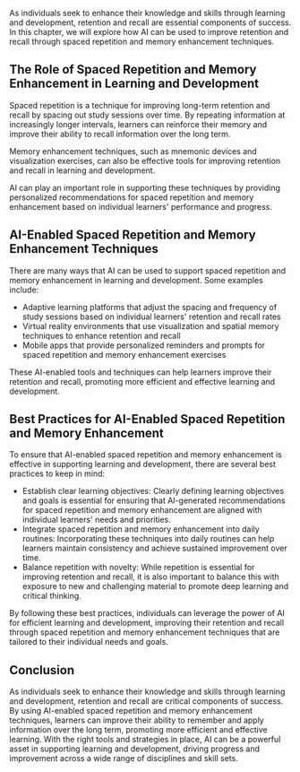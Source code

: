 

As individuals seek to enhance their knowledge and skills through learning and development, retention and recall are essential components of success. In this chapter, we will explore how AI can be used to improve retention and recall through spaced repetition and memory enhancement techniques.

The Role of Spaced Repetition and Memory Enhancement in Learning and Development
--------------------------------------------------------------------------------

Spaced repetition is a technique for improving long-term retention and recall by spacing out study sessions over time. By repeating information at increasingly longer intervals, learners can reinforce their memory and improve their ability to recall information over the long term.

Memory enhancement techniques, such as mnemonic devices and visualization exercises, can also be effective tools for improving retention and recall in learning and development.

AI can play an important role in supporting these techniques by providing personalized recommendations for spaced repetition and memory enhancement based on individual learners' performance and progress.

AI-Enabled Spaced Repetition and Memory Enhancement Techniques
--------------------------------------------------------------

There are many ways that AI can be used to support spaced repetition and memory enhancement in learning and development. Some examples include:

* Adaptive learning platforms that adjust the spacing and frequency of study sessions based on individual learners' retention and recall rates
* Virtual reality environments that use visualization and spatial memory techniques to enhance retention and recall
* Mobile apps that provide personalized reminders and prompts for spaced repetition and memory enhancement exercises

These AI-enabled tools and techniques can help learners improve their retention and recall, promoting more efficient and effective learning and development.

Best Practices for AI-Enabled Spaced Repetition and Memory Enhancement
----------------------------------------------------------------------

To ensure that AI-enabled spaced repetition and memory enhancement is effective in supporting learning and development, there are several best practices to keep in mind:

* Establish clear learning objectives: Clearly defining learning objectives and goals is essential for ensuring that AI-generated recommendations for spaced repetition and memory enhancement are aligned with individual learners' needs and priorities.
* Integrate spaced repetition and memory enhancement into daily routines: Incorporating these techniques into daily routines can help learners maintain consistency and achieve sustained improvement over time.
* Balance repetition with novelty: While repetition is essential for improving retention and recall, it is also important to balance this with exposure to new and challenging material to promote deep learning and critical thinking.

By following these best practices, individuals can leverage the power of AI for efficient learning and development, improving their retention and recall through spaced repetition and memory enhancement techniques that are tailored to their individual needs and goals.

Conclusion
----------

As individuals seek to enhance their knowledge and skills through learning and development, retention and recall are critical components of success. By using AI-enabled spaced repetition and memory enhancement techniques, learners can improve their ability to remember and apply information over the long term, promoting more efficient and effective learning. With the right tools and strategies in place, AI can be a powerful asset in supporting learning and development, driving progress and improvement across a wide range of disciplines and skill sets.
